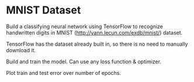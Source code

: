 # MNIST Dataset

Build a classifying neural network using TensorFlow to recognize handwritten digits in MNIST (http://yann.lecun.com/exdb/mnist/) dataset.

TensorFlow has the dataset already built in, so there is no need to manually download it.

Build and train the model. Can use any loss function & optimizer.

Plot train and test error over number of epochs.
